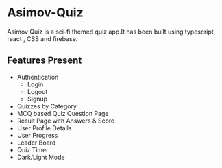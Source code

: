# Asimov-Quiz

Asimov Quiz is a sci-fi themed quiz app.It has been built using typescript, react , CSS and firebase.

## Features Present

- Authentication
  - Login
  - Logout
  - Signup
- Quizzes by Category
- MCQ based Quiz Question Page
- Result Page with Answers & Score
- User Profile Details
- User Progress
- Leader Board
- Quiz Timer
- Dark/Light Mode
